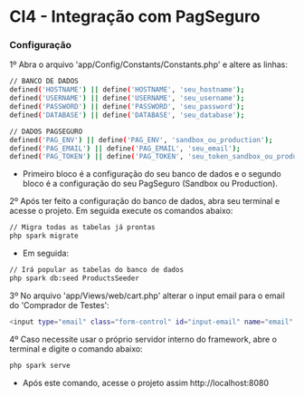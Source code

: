 # CI4 - Integração com PagSeguro

### **Configuração**

1º Abra o arquivo 'app/Config/Constants/Constants.php' e altere as linhas:
```bash
// BANCO DE DADOS
defined('HOSTNAME') || define('HOSTNAME', 'seu_hostname');
defined('USERNAME') || define('USERNAME', 'seu_username');
defined('PASSWORD') || define('PASSWORD', 'seu_password');
defined('DATABASE') || define('DATABASE', 'seu_database');
```
```bash
// DADOS PAGSEGURO
defined('PAG_ENV') || define('PAG_ENV', 'sandbox_ou_production');
defined('PAG_EMAIL') || define('PAG_EMAIL', 'seu_email');
defined('PAG_TOKEN') || define('PAG_TOKEN', 'seu_token_sandbox_ou_production');
```
- Primeiro bloco é a configuração do seu banco de dados e o segundo bloco é a configuração do seu PagSeguro (Sandbox ou Production).

2º Após ter feito a configuração do banco de dados, abra seu terminal e acesse o projeto. Em seguida execute os comandos abaixo:
 ```bash
 // Migra todas as tabelas já prontas
 php spark migrate
 ```
 - Em seguida:
  ```bash
  // Irá popular as tabelas do banco de dados
  php spark db:seed ProductsSeeder
  ```
  
3º No arquivo 'app/Views/web/cart.php' alterar o input email para o email do 'Comprador de Testes':
```bash
<input type="email" class="form-control" id="input-email" name="email" value="email-comprador-de-teste@sandbox.pagseguro.com.br">
```
4º Caso necessite usar o próprio servidor interno do framework, abre o terminal e digite o comando abaixo:
 ```bash
 php spark serve
 ```
 - Após este comando, acesse o projeto assim http://localhost:8080
  
